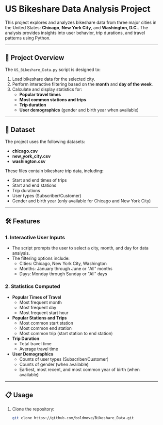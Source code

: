 # US Bikeshare Data Analysis Project

This project explores and analyzes bikeshare data from three major cities in the United States: **Chicago**, **New York City**, and **Washington, D.C.**. The analysis provides insights into user behavior, trip durations, and travel patterns using Python.

---

## 🚀 **Project Overview**
The `US_Bikeshare_Data.py` script is designed to:
1. Load bikeshare data for the selected city.
2. Perform interactive filtering based on the **month** and **day of the week**.
3. Calculate and display statistics for:
   - **Popular travel times**
   - **Most common stations and trips**
   - **Trip duration**
   - **User demographics** (gender and birth year when available)

---

## 📂 **Dataset**
The project uses the following datasets:
- **chicago.csv**  
- **new_york_city.csv**  
- **washington.csv**  

These files contain bikeshare trip data, including:
- Start and end times of trips
- Start and end stations
- Trip durations
- User types (Subscriber/Customer)
- Gender and birth year (only available for Chicago and New York City)

---

## 🛠️ **Features**
### **1. Interactive User Inputs**
- The script prompts the user to select a city, month, and day for data analysis.
- The filtering options include:
  - Cities: Chicago, New York City, Washington
  - Months: January through June or "All" months
  - Days: Monday through Sunday or "All" days

### **2. Statistics Computed**
- **Popular Times of Travel**
  - Most frequent month
  - Most frequent day
  - Most frequent start hour
- **Popular Stations and Trips**
  - Most common start station
  - Most common end station
  - Most common trip (start station to end station)
- **Trip Duration**
  - Total travel time
  - Average travel time
- **User Demographics**
  - Counts of user types (Subscriber/Customer)
  - Counts of gender (when available)
  - Earliest, most recent, and most common year of birth (when available)

---

## 📋 **Usage**
1. Clone the repository:
   ```bash
   git clone https://github.com/boldmove/Bikeshare_Data.git
